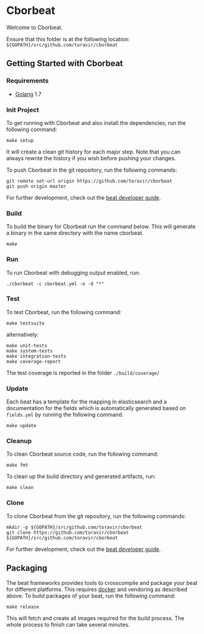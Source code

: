 # Cborbeat

Welcome to Cborbeat.

Ensure that this folder is at the following location:
`${GOPATH}/src/github.com/toravir/cborbeat`

## Getting Started with Cborbeat

### Requirements

* [Golang](https://golang.org/dl/) 1.7

### Init Project
To get running with Cborbeat and also install the
dependencies, run the following command:

```
make setup
```

It will create a clean git history for each major step. Note that you can always rewrite the history if you wish before pushing your changes.

To push Cborbeat in the git repository, run the following commands:

```
git remote set-url origin https://github.com/toravir/cborbeat
git push origin master
```

For further development, check out the [beat developer guide](https://www.elastic.co/guide/en/beats/libbeat/current/new-beat.html).

### Build

To build the binary for Cborbeat run the command below. This will generate a binary
in the same directory with the name cborbeat.

```
make
```


### Run

To run Cborbeat with debugging output enabled, run:

```
./cborbeat -c cborbeat.yml -e -d "*"
```


### Test

To test Cborbeat, run the following command:

```
make testsuite
```

alternatively:
```
make unit-tests
make system-tests
make integration-tests
make coverage-report
```

The test coverage is reported in the folder `./build/coverage/`

### Update

Each beat has a template for the mapping in elasticsearch and a documentation for the fields
which is automatically generated based on `fields.yml` by running the following command.

```
make update
```


### Cleanup

To clean  Cborbeat source code, run the following command:

```
make fmt
```

To clean up the build directory and generated artifacts, run:

```
make clean
```


### Clone

To clone Cborbeat from the git repository, run the following commands:

```
mkdir -p ${GOPATH}/src/github.com/toravir/cborbeat
git clone https://github.com/toravir/cborbeat ${GOPATH}/src/github.com/toravir/cborbeat
```


For further development, check out the [beat developer guide](https://www.elastic.co/guide/en/beats/libbeat/current/new-beat.html).


## Packaging

The beat frameworks provides tools to crosscompile and package your beat for different platforms. This requires [docker](https://www.docker.com/) and vendoring as described above. To build packages of your beat, run the following command:

```
make release
```

This will fetch and create all images required for the build process. The whole process to finish can take several minutes.
